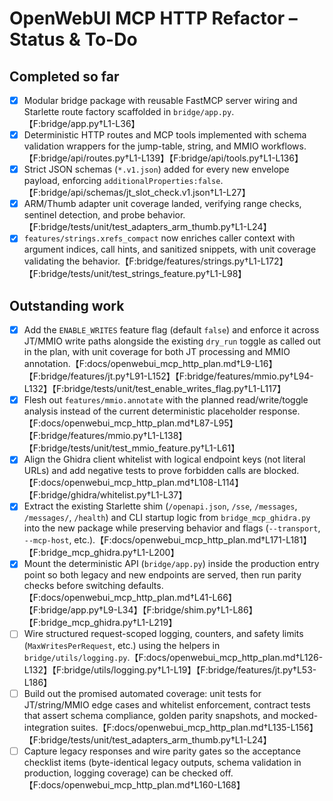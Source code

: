 # OpenWebUI MCP HTTP Refactor – Status & To-Do

## Completed so far
- [x] Modular bridge package with reusable FastMCP server wiring and Starlette route factory scaffolded in `bridge/app.py`.【F:bridge/app.py†L1-L36】
- [x] Deterministic HTTP routes and MCP tools implemented with schema validation wrappers for the jump-table, string, and MMIO workflows.【F:bridge/api/routes.py†L1-L139】【F:bridge/api/tools.py†L1-L136】
- [x] Strict JSON schemas (`*.v1.json`) added for every new envelope payload, enforcing `additionalProperties:false`.【F:bridge/api/schemas/jt_slot_check.v1.json†L1-L27】
- [x] ARM/Thumb adapter unit coverage landed, verifying range checks, sentinel detection, and probe behavior.【F:bridge/tests/unit/test_adapters_arm_thumb.py†L1-L24】
- [x] `features/strings.xrefs_compact` now enriches caller context with argument indices, call hints, and sanitized snippets, with unit coverage validating the behavior.【F:bridge/features/strings.py†L1-L172】【F:bridge/tests/unit/test_strings_feature.py†L1-L98】

## Outstanding work
- [x] Add the `ENABLE_WRITES` feature flag (default `false`) and enforce it across JT/MMIO write paths alongside the existing `dry_run` toggle as called out in the plan, with unit coverage for both JT processing and MMIO annotation.【F:docs/openwebui_mcp_http_plan.md†L9-L16】【F:bridge/features/jt.py†L91-L152】【F:bridge/features/mmio.py†L94-L132】【F:bridge/tests/unit/test_enable_writes_flag.py†L1-L117】
- [x] Flesh out `features/mmio.annotate` with the planned read/write/toggle analysis instead of the current deterministic placeholder response.【F:docs/openwebui_mcp_http_plan.md†L87-L95】【F:bridge/features/mmio.py†L1-L138】【F:bridge/tests/unit/test_mmio_feature.py†L1-L61】
- [x] Align the Ghidra client whitelist with logical endpoint keys (not literal URLs) and add negative tests to prove forbidden calls are blocked.【F:docs/openwebui_mcp_http_plan.md†L108-L114】【F:bridge/ghidra/whitelist.py†L1-L37】
- [x] Extract the existing Starlette shim (`/openapi.json`, `/sse`, `/messages`, `/messages/`, `/health`) and CLI startup logic from `bridge_mcp_ghidra.py` into the new package while preserving behavior and flags (`--transport`, `--mcp-host`, etc.).【F:docs/openwebui_mcp_http_plan.md†L171-L181】【F:bridge_mcp_ghidra.py†L1-L200】
- [x] Mount the deterministic API (`bridge/app.py`) inside the production entry point so both legacy and new endpoints are served, then run parity checks before switching defaults.【F:docs/openwebui_mcp_http_plan.md†L41-L66】【F:bridge/app.py†L9-L34】【F:bridge/shim.py†L1-L86】【F:bridge_mcp_ghidra.py†L1-L219】
- [ ] Wire structured request-scoped logging, counters, and safety limits (`MaxWritesPerRequest`, etc.) using the helpers in `bridge/utils/logging.py`.【F:docs/openwebui_mcp_http_plan.md†L126-L132】【F:bridge/utils/logging.py†L1-L19】【F:bridge/features/jt.py†L53-L186】
- [ ] Build out the promised automated coverage: unit tests for JT/string/MMIO edge cases and whitelist enforcement, contract tests that assert schema compliance, golden parity snapshots, and mocked-integration suites.【F:docs/openwebui_mcp_http_plan.md†L135-L156】【F:bridge/tests/unit/test_adapters_arm_thumb.py†L1-L24】
- [ ] Capture legacy responses and wire parity gates so the acceptance checklist items (byte-identical legacy outputs, schema validation in production, logging coverage) can be checked off.【F:docs/openwebui_mcp_http_plan.md†L160-L168】
